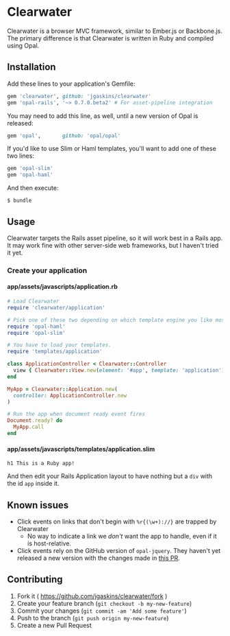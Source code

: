 # Clearwater

Clearwater is a browser MVC framework, similar to Ember.js or Backbone.js. The primary difference is that Clearwater is written in Ruby and compiled using Opal.

## Installation

Add these lines to your application's Gemfile:

```ruby
gem 'clearwater', github: 'jgaskins/clearwater'
gem 'opal-rails', '~> 0.7.0.beta2' # For asset-pipeline integration
```

You may need to add this line, as well, until a new version of Opal is released:

```ruby
gem 'opal',       github: 'opal/opal'
```

If you'd like to use Slim or Haml templates, you'll want to add one of these two lines:

```ruby
gem 'opal-slim'
gem 'opal-haml'
```

And then execute:

    $ bundle

## Usage

Clearwater targets the Rails asset pipeline, so it will work best in a Rails app. It may work fine with other server-side web frameworks, but I haven't tried it yet.

### Create your application

#### app/assets/javascripts/application.rb

```ruby
# Load Clearwater
require 'clearwater/application'

# Pick one of these two depending on which template engine you like most.
require 'opal-haml'
require 'opal-slim'

# You have to load your templates.
require 'templates/application'

class ApplicationController < Clearwater::Controller
  view { Clearwater::View.new(element: '#app', template: 'application') }
end

MyApp = Clearwater::Application.new(
  controller: ApplicationController.new
)

# Run the app when document ready event fires
Document.ready? do
  MyApp.call
end
```

#### app/assets/javascripts/templates/application.slim

```slim
h1 This is a Ruby app!
```

And then edit your Rails Application layout to have nothing but a `div` with the id `app` inside it.

## Known issues

- Click events on links that don't begin with `%r{(\w+)://}` are trapped by Clearwater
  - No way to indicate a link we *don't* want the app to handle, even if it is host-relative.
- Click events rely on the GitHub version of `opal-jquery`. They haven't yet released a new version with the changes made in [this PR](https://github.com/opal/opal-jquery/pull/65).

## Contributing

1. Fork it ( https://github.com/jgaskins/clearwater/fork )
2. Create your feature branch (`git checkout -b my-new-feature`)
3. Commit your changes (`git commit -am 'Add some feature'`)
4. Push to the branch (`git push origin my-new-feature`)
5. Create a new Pull Request

